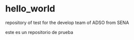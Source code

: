# hello_world
repository of test for the develop team of ADSO from SENA

este es un repositorio de prueba 
